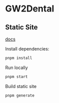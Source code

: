 # GW2Dental


## Static Site
[docs](https://nuxt.com/blog/going-full-static)

Install dependencies:

```bash
pnpm install
```

Run locally

```bash
pnpm start
```

Build static site
```bash
pnpm generate
```